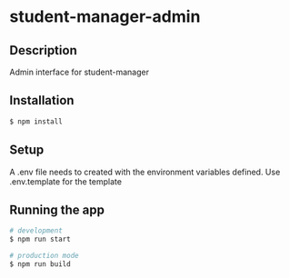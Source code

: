 # student-manager-admin

## Description

Admin interface for student-manager

## Installation

```bash
$ npm install
```

## Setup

A .env file needs to created with the environment variables defined. Use .env.template for the template

## Running the app

```bash
# development
$ npm run start

# production mode
$ npm run build
```

